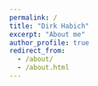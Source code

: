 ```yaml
---
permalink: /
title: "Dirk Habich"
excerpt: "About me"
author_profile: true
redirect_from: 
  - /about/
  - /about.html
---
```


